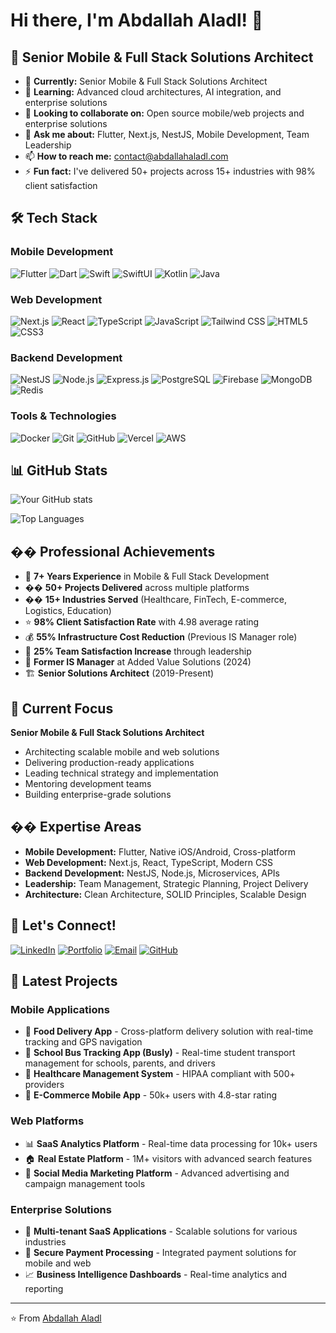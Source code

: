 # Hi there, I'm Abdallah Aladl! 👋

## 🚀 Senior Mobile & Full Stack Solutions Architect

- 🔭 **Currently:** Senior Mobile & Full Stack Solutions Architect
- 🌱 **Learning:** Advanced cloud architectures, AI integration, and enterprise solutions
- 👯 **Looking to collaborate on:** Open source mobile/web projects and enterprise solutions
- 💬 **Ask me about:** Flutter, Next.js, NestJS, Mobile Development, Team Leadership
- 📫 **How to reach me:** contact@abdallahaladl.com
- ⚡ **Fun fact:** I've delivered 50+ projects across 15+ industries with 98% client satisfaction

## 🛠️ Tech Stack

### Mobile Development
![Flutter](https://img.shields.io/badge/Flutter-02569B?style=for-the-badge&logo=flutter&logoColor=white)
![Dart](https://img.shields.io/badge/Dart-0175C2?style=for-the-badge&logo=dart&logoColor=white)
![Swift](https://img.shields.io/badge/Swift-FA7343?style=for-the-badge&logo=swift&logoColor=white)
![SwiftUI](https://img.shields.io/badge/SwiftUI-FA7343?style=for-the-badge&logo=swift&logoColor=white)
![Kotlin](https://img.shields.io/badge/Kotlin-0095D5?style=for-the-badge&logo=kotlin&logoColor=white)
![Java](https://img.shields.io/badge/Java-ED8B00?style=for-the-badge&logo=java&logoColor=white)

### Web Development
![Next.js](https://img.shields.io/badge/Next.js-000000?style=for-the-badge&logo=next.js&logoColor=white)
![React](https://img.shields.io/badge/React-20232A?style=for-the-badge&logo=react&logoColor=61DAFB)
![TypeScript](https://img.shields.io/badge/TypeScript-007ACC?style=for-the-badge&logo=typescript&logoColor=white)
![JavaScript](https://img.shields.io/badge/JavaScript-F7DF1E?style=for-the-badge&logo=javascript&logoColor=black)
![Tailwind CSS](https://img.shields.io/badge/Tailwind_CSS-38B2AC?style=for-the-badge&logo=tailwind-css&logoColor=white)
![HTML5](https://img.shields.io/badge/HTML5-E34F26?style=for-the-badge&logo=html5&logoColor=white)
![CSS3](https://img.shields.io/badge/CSS3-1572B6?style=for-the-badge&logo=css3&logoColor=white)

### Backend Development
![NestJS](https://img.shields.io/badge/NestJS-E0234E?style=for-the-badge&logo=nestjs&logoColor=white)
![Node.js](https://img.shields.io/badge/Node.js-43853D?style=for-the-badge&logo=node.js&logoColor=white)
![Express.js](https://img.shields.io/badge/Express.js-404D59?style=for-the-badge)
![PostgreSQL](https://img.shields.io/badge/PostgreSQL-316192?style=for-the-badge&logo=postgresql&logoColor=white)
![Firebase](https://img.shields.io/badge/Firebase-039BE5?style=for-the-badge&logo=Firebase&logoColor=white)
![MongoDB](https://img.shields.io/badge/MongoDB-4EA94B?style=for-the-badge&logo=mongodb&logoColor=white)
![Redis](https://img.shields.io/badge/Redis-DC382D?style=for-the-badge&logo=redis&logoColor=white)

### Tools & Technologies
![Docker](https://img.shields.io/badge/Docker-2496ED?style=for-the-badge&logo=docker&logoColor=white)
![Git](https://img.shields.io/badge/Git-F05032?style=for-the-badge&logo=git&logoColor=white)
![GitHub](https://img.shields.io/badge/GitHub-100000?style=for-the-badge&logo=github&logoColor=white)
![Vercel](https://img.shields.io/badge/Vercel-000000?style=for-the-badge&logo=vercel&logoColor=white)
![AWS](https://img.shields.io/badge/Amazon_AWS-232F3E?style=for-the-badge&logo=amazon-aws&logoColor=white)

## 📊 GitHub Stats

![Your GitHub stats](https://github-readme-stats.vercel.app/api?username=abdallahaladl&show_icons=true&theme=dark&hide_border=true&count_private=true)

![Top Languages](https://github-readme-stats.vercel.app/api/top-langs/?username=abdallahaladl&layout=compact&theme=dark&hide_border=true)

## �� Professional Achievements

- 🚀 **7+ Years Experience** in Mobile & Full Stack Development
- �� **50+ Projects Delivered** across multiple platforms
- �� **15+ Industries Served** (Healthcare, FinTech, E-commerce, Logistics, Education)
- ⭐ **98% Client Satisfaction Rate** with 4.98 average rating
- 💰 **55% Infrastructure Cost Reduction** (Previous IS Manager role)
- 👥 **25% Team Satisfaction Increase** through leadership
- 🎯 **Former IS Manager** at Added Value Solutions (2024)
- 🏗️ **Senior Solutions Architect** (2019-Present)

## 🎯 Current Focus

**Senior Mobile & Full Stack Solutions Architect**
- Architecting scalable mobile and web solutions
- Delivering production-ready applications
- Leading technical strategy and implementation
- Mentoring development teams
- Building enterprise-grade solutions

## �� Expertise Areas

- **Mobile Development:** Flutter, Native iOS/Android, Cross-platform
- **Web Development:** Next.js, React, TypeScript, Modern CSS
- **Backend Development:** NestJS, Node.js, Microservices, APIs
- **Leadership:** Team Management, Strategic Planning, Project Delivery
- **Architecture:** Clean Architecture, SOLID Principles, Scalable Design

## 🤝 Let's Connect!

[![LinkedIn](https://img.shields.io/badge/LinkedIn-0077B5?style=for-the-badge&logo=linkedin&logoColor=white)](https://linkedin.com/in/abdallahaladl)
[![Portfolio](https://img.shields.io/badge/Portfolio-000000?style=for-the-badge&logo=About.me&logoColor=white)](https://abdallahaladl.com)
[![Email](https://img.shields.io/badge/Email-D14836?style=for-the-badge&logo=gmail&logoColor=white)](mailto:contact@abdallahaladl.com)
[![GitHub](https://img.shields.io/badge/GitHub-100000?style=for-the-badge&logo=github&logoColor=white)](https://github.com/abdallahaladl)

## 🚀 Latest Projects

### Mobile Applications
- 🚚 **Food Delivery App** - Cross-platform delivery solution with real-time tracking and GPS navigation
- 🚌 **School Bus Tracking App (Busly)** - Real-time student transport management for schools, parents, and drivers
- 🏥 **Healthcare Management System** - HIPAA compliant with 500+ providers
- 🛒 **E-Commerce Mobile App** - 50k+ users with 4.8-star rating
  
### Web Platforms
- 📊 **SaaS Analytics Platform** - Real-time data processing for 10k+ users
- 🏠 **Real Estate Platform** - 1M+ visitors with advanced search features
- 📱 **Social Media Marketing Platform** - Advanced advertising and campaign management tools

### Enterprise Solutions
- 🏢 **Multi-tenant SaaS Applications** - Scalable solutions for various industries
- 🔐 **Secure Payment Processing** - Integrated payment solutions for mobile and web
- 📈 **Business Intelligence Dashboards** - Real-time analytics and reporting
---
⭐ From [Abdallah Aladl](https://github.com/abdallahaladl)
